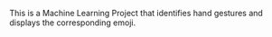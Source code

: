 This is a Machine Learning Project that identifies hand gestures and displays the corresponding emoji.
